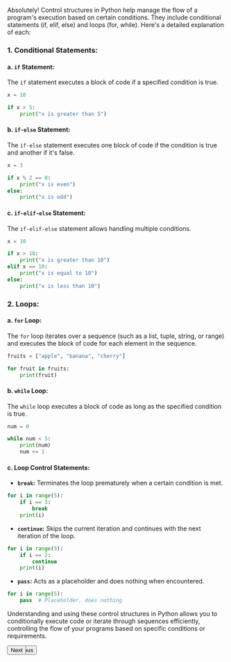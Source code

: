 Absolutely! Control structures in Python help manage the flow of a program's execution based on certain conditions. They include conditional statements (if, elif, else) and loops (for, while). Here's a detailed explanation of each:

### 1. Conditional Statements:

#### a. `if` Statement:
The `if` statement executes a block of code if a specified condition is true.

```python
x = 10

if x > 5:
    print("x is greater than 5")
```

#### b. `if-else` Statement:
The `if-else` statement executes one block of code if the condition is true and another if it's false.

```python
x = 3

if x % 2 == 0:
    print("x is even")
else:
    print("x is odd")
```

#### c. `if-elif-else` Statement:
The `if-elif-else` statement allows handling multiple conditions.

```python
x = 10

if x > 10:
    print("x is greater than 10")
elif x == 10:
    print("x is equal to 10")
else:
    print("x is less than 10")
```

### 2. Loops:

#### a. `for` Loop:
The `for` loop iterates over a sequence (such as a list, tuple, string, or range) and executes the block of code for each element in the sequence.

```python
fruits = ["apple", "banana", "cherry"]

for fruit in fruits:
    print(fruit)
```

#### b. `while` Loop:
The `while` loop executes a block of code as long as the specified condition is true.

```python
num = 0

while num < 5:
    print(num)
    num += 1
```

#### c. Loop Control Statements:
   - **`break`:** Terminates the loop prematurely when a certain condition is met.
   
   ```python
   for i in range(5):
       if i == 3:
           break
       print(i)
   ```
   
   - **`continue`:** Skips the current iteration and continues with the next iteration of the loop.
   
   ```python
   for i in range(5):
       if i == 2:
           continue
       print(i)
   ```

   - **`pass`:** Acts as a placeholder and does nothing when encountered.
   
   ```python
   for i in range(5):
       pass  # Placeholder, does nothing
   ```

Understanding and using these control structures in Python allows you to conditionally execute code or iterate through sequences efficiently, controlling the flow of your programs based on specific conditions or requirements.

<div align="left" style="position: absolute;"><a href="operators.md"><button>Previous</button></a></div>
<div align="right" style="position: absolute;"><a href="control_structure.md"><button>Next</button></a></div>
